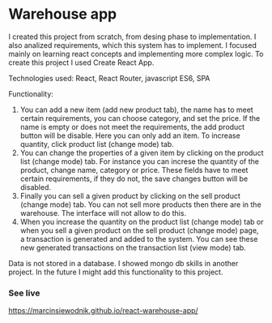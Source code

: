 # Warehouse app

I created this project from scratch, from desing phase to implementation. I also analized requirements, which this system has to implement. I focused mainly on learning react concepts and implementing more complex logic. To create this project I used Create React App.

Technologies used: React, React Router, javascript ES6, SPA 

Functionality: 

1. You can add a new item (add new product tab), the name has to meet certain requirements, you can choose category, and set the price. If the name is empty or does not meet the requirements, the add product button will be disable. Here you can only add an item. To increase quantity, click product list (change mode) tab.
2. You can change the properties of a given item by clicking on the product list (change mode) tab. For instance you can increse the quantity of the product, change name, category or price. These fields have to meet certain requirements, if they do not, the save changes button will be disabled.
3. Finally you can sell a given product by clicking on the sell product (change mode) tab. You can not sell more products then there are in the warehouse. The interface will not allow to do this.
4. When you increase the quantity on the product list (change mode) tab or when you sell a given product on the sell product (change mode) page, a transaction is generated and added to the system. You can see these new generated transactions on the transaction list (view mode) tab.

Data is not stored in a database. I showed mongo db skills in another project. In the future I might add this functionality to this project.

### See live
https://marcinsiewodnik.github.io/react-warehouse-app/
